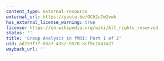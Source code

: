 ```yaml
---
content_type: external-resource
external_url: https://youtu.be/OCh2u7m2vwk
has_external_license_warning: true
license: https://en.wikipedia.org/wiki/All_rights_reserved
status: ''
title: 'Group Analysis in fMRI: Part 1 of 2'
uid: ad793f7f-80a7-4352-9570-8cf9c1047a27
wayback_url: ''
---
```

